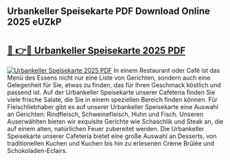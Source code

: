 ## Urbankeller Speisekarte PDF Download Online 2025 eUZkP

# <h2><a href="http://gc61wri.nevu.top/?p=Urbankeller+Speisekarte">🔗 👉🔴 Urbankeller Speisekarte 2025 PDF</a></h2>

[![Urbankeller Speisekarte 2025 PDF](https://i.imgur.com/dBaPXMq.png)](http://gc61wri.nevu.top/?p=Urbankeller+Speisekarte)
In einem Restaurant oder Café ist das Menü des Essens nicht nur eine Liste von Gerichten, sondern auch eine Gelegenheit für Sie, etwas zu finden, das für Ihren Geschmack köstlich und passend ist. Auf der Urbankeller Speisekarte unserer Cafeteria finden Sie viele frische Salate, die Sie in einem speziellen Bereich finden können. Für Fleischliebhaber gibt es auf unserer Urbankeller Speisekarte eine Auswahl an Gerichten: Rindfleisch, Schweinefleisch, Huhn und Fisch. Unseren Auserwählten bieten wir exquisite Gerichte wie Schaschlik und Steak an, die auf einem alten, natürlichen Feuer zubereitet werden. Die Urbankeller Speisekarte unserer Cafeteria bietet eine große Auswahl an Desserts, von traditionellen Kuchen und Kuchen bis hin zu erlesenen Crème Brûlée und Schokoladen-Eclairs.
